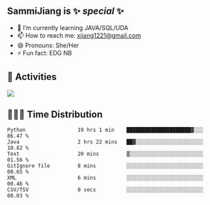 ## SammiJiang is  ✨ _special_ ✨ 


- 🌱 I’m currently learning JAVA/SQL/UDA
- 📫 How to reach me: xjiang1221@gmail.com
- 😄 Pronouns: She/Her
- ⚡ Fun fact: EDG NB
## 👾 Activities 

![](https://github-readme-stats.vercel.app/api?username=SammiJiang&theme=gruvbox )

## 👩🏼‍💻 Time Distribution 

<!--START_SECTION:waka-->

```text
Python                 19 hrs 1 min    █████████████████████▓░░░   86.47 %
Java                   2 hrs 22 mins   ██▓░░░░░░░░░░░░░░░░░░░░░░   10.82 %
Text                   20 mins         ▒░░░░░░░░░░░░░░░░░░░░░░░░   01.56 %
GitIgnore file         8 mins          ░░░░░░░░░░░░░░░░░░░░░░░░░   00.65 %
XML                    6 mins          ░░░░░░░░░░░░░░░░░░░░░░░░░   00.46 %
CSV/TSV                0 secs          ░░░░░░░░░░░░░░░░░░░░░░░░░   00.03 %
```

<!--END_SECTION:waka-->
